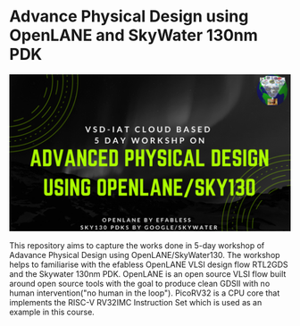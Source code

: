 # **Advance Physical Design using OpenLANE and SkyWater 130nm PDK**

![vsd_iat](images/vsd_iat.png)

This repository aims to capture the works done in 5-day workshop of Adavance Physical Design using OpenLANE/SkyWater130. The workshop helps to familiarise with the efabless OpenLANE VLSI design flow RTL2GDS and the Skywater 130nm PDK. OpenLANE is an open source VLSI flow built around open source tools with the goal to produce clean GDSII with no human intervention("no human in the loop"). PicoRV32 is a CPU core that implements the RISC-V RV32IMC Instruction Set which is used as an example in this course.
